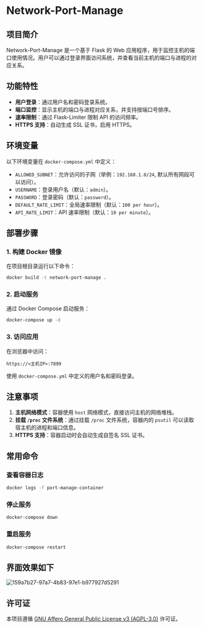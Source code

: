 # Network-Port-Manage

## 项目简介
Network-Port-Manage 是一个基于 Flask 的 Web 应用程序，用于监控主机的端口使用情况。用户可以通过登录界面访问系统，并查看当前主机的端口与进程的对应关系。

## 功能特性
- **用户登录**：通过用户名和密码登录系统。
- **端口监控**：显示主机的端口与进程对应关系，并支持按端口号排序。
- **速率限制**：通过 Flask-Limiter 限制 API 的访问频率。
- **HTTPS 支持**：自动生成 SSL 证书，启用 HTTPS。

## 环境变量
以下环境变量在 `docker-compose.yml` 中定义：
- `ALLOWED_SUBNET`：允许访问的子网（举例：`192.168.1.0/24`, 默认所有网段可以访问）。
- `USERNAME`：登录用户名（默认：`admin`）。
- `PASSWORD`：登录密码（默认：`password`）。
- `DEFAULT_RATE_LIMIT`：全局速率限制（默认：`100 per hour`）。
- `API_RATE_LIMIT`：API 速率限制（默认：`10 per minute`）。

## 部署步骤

### 1. 构建 Docker 镜像
在项目根目录运行以下命令：
```bash
docker build -t network-port-manage .
```

### 2. 启动服务
通过 Docker Compose 启动服务：
```bash
docker-compose up -d
```

### 3. 访问应用
在浏览器中访问：
```
https://<主机IP>:7899
```
使用 `docker-compose.yml` 中定义的用户名和密码登录。

## 注意事项
1. **主机网络模式**：容器使用 `host` 网络模式，直接访问主机的网络堆栈。
2. **挂载 `/proc` 文件系统**：通过挂载 `/proc` 文件系统，容器内的 `psutil` 可以读取宿主机的进程和端口信息。
3. **HTTPS 支持**：容器启动时会自动生成自签名 SSL 证书。

## 常用命令

### 查看容器日志
```bash
docker logs -f port-manage-container
```

### 停止服务
```bash
docker-compose down
```

### 重启服务
```bash
docker-compose restart
```

## 界面效果如下
![159a7b27-97a7-4b83-97e1-b977927d5291](https://github.com/user-attachments/assets/06216d46-36cf-4f2c-bcc9-0655f7aa10fc)

## 许可证
本项目遵循 [GNU Affero General Public License v3 (AGPL-3.0)](https://www.gnu.org/licenses/agpl-3.0.html) 许可证。


